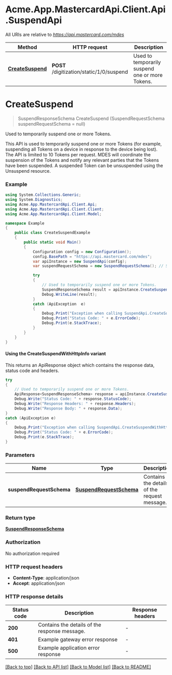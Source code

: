 # Acme.App.MastercardApi.Client.Api.SuspendApi

All URIs are relative to *https://api.mastercard.com/mdes*

| Method | HTTP request | Description |
|--------|--------------|-------------|
| [**CreateSuspend**](SuspendApi.md#createsuspend) | **POST** /digitization/static/1/0/suspend | Used to temporarily suspend one or more Tokens. |

<a id="createsuspend"></a>
# **CreateSuspend**
> SuspendResponseSchema CreateSuspend (SuspendRequestSchema suspendRequestSchema = null)

Used to temporarily suspend one or more Tokens.

This API is used to temporarily suspend one or more Tokens (for example, suspending all Tokens on a device in response to the device being lost).  The API is limited to 10 Tokens per request. MDES will coordinate the suspension of the Tokens and notify any relevant parties that the Tokens have been suspended. A suspended Token can be unsuspended using the Unsuspend resource. 

### Example
```csharp
using System.Collections.Generic;
using System.Diagnostics;
using Acme.App.MastercardApi.Client.Api;
using Acme.App.MastercardApi.Client.Client;
using Acme.App.MastercardApi.Client.Model;

namespace Example
{
    public class CreateSuspendExample
    {
        public static void Main()
        {
            Configuration config = new Configuration();
            config.BasePath = "https://api.mastercard.com/mdes";
            var apiInstance = new SuspendApi(config);
            var suspendRequestSchema = new SuspendRequestSchema(); // SuspendRequestSchema | Contains the details of the request message.  (optional) 

            try
            {
                // Used to temporarily suspend one or more Tokens.
                SuspendResponseSchema result = apiInstance.CreateSuspend(suspendRequestSchema);
                Debug.WriteLine(result);
            }
            catch (ApiException  e)
            {
                Debug.Print("Exception when calling SuspendApi.CreateSuspend: " + e.Message);
                Debug.Print("Status Code: " + e.ErrorCode);
                Debug.Print(e.StackTrace);
            }
        }
    }
}
```

#### Using the CreateSuspendWithHttpInfo variant
This returns an ApiResponse object which contains the response data, status code and headers.

```csharp
try
{
    // Used to temporarily suspend one or more Tokens.
    ApiResponse<SuspendResponseSchema> response = apiInstance.CreateSuspendWithHttpInfo(suspendRequestSchema);
    Debug.Write("Status Code: " + response.StatusCode);
    Debug.Write("Response Headers: " + response.Headers);
    Debug.Write("Response Body: " + response.Data);
}
catch (ApiException e)
{
    Debug.Print("Exception when calling SuspendApi.CreateSuspendWithHttpInfo: " + e.Message);
    Debug.Print("Status Code: " + e.ErrorCode);
    Debug.Print(e.StackTrace);
}
```

### Parameters

| Name | Type | Description | Notes |
|------|------|-------------|-------|
| **suspendRequestSchema** | [**SuspendRequestSchema**](SuspendRequestSchema.md) | Contains the details of the request message.  | [optional]  |

### Return type

[**SuspendResponseSchema**](SuspendResponseSchema.md)

### Authorization

No authorization required

### HTTP request headers

 - **Content-Type**: application/json
 - **Accept**: application/json


### HTTP response details
| Status code | Description | Response headers |
|-------------|-------------|------------------|
| **200** | Contains the details of the response message.  |  -  |
| **401** | Example gateway error response  |  -  |
| **500** | Example application error response  |  -  |

[[Back to top]](#) [[Back to API list]](../README.md#documentation-for-api-endpoints) [[Back to Model list]](../README.md#documentation-for-models) [[Back to README]](../README.md)

